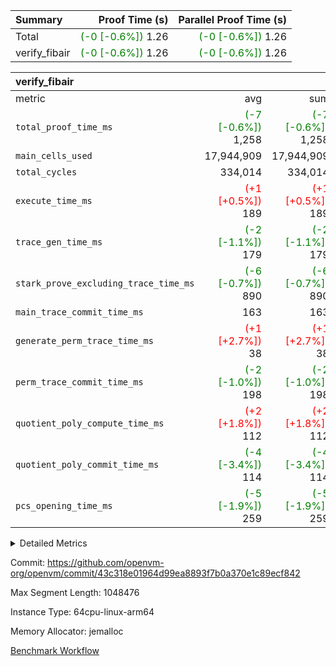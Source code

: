 | Summary | Proof Time (s) | Parallel Proof Time (s) |
|:---|---:|---:|
| Total | <span style='color: green'>(-0 [-0.6%])</span> 1.26 | <span style='color: green'>(-0 [-0.6%])</span> 1.26 |
| verify_fibair | <span style='color: green'>(-0 [-0.6%])</span> 1.26 | <span style='color: green'>(-0 [-0.6%])</span> 1.26 |


| verify_fibair |||||
|:---|---:|---:|---:|---:|
|metric|avg|sum|max|min|
| `total_proof_time_ms ` | <span style='color: green'>(-7 [-0.6%])</span> 1,258 | <span style='color: green'>(-7 [-0.6%])</span> 1,258 | <span style='color: green'>(-7 [-0.6%])</span> 1,258 | <span style='color: green'>(-7 [-0.6%])</span> 1,258 |
| `main_cells_used     ` |  17,944,909 |  17,944,909 |  17,944,909 |  17,944,909 |
| `total_cycles        ` |  334,014 |  334,014 |  334,014 |  334,014 |
| `execute_time_ms     ` | <span style='color: red'>(+1 [+0.5%])</span> 189 | <span style='color: red'>(+1 [+0.5%])</span> 189 | <span style='color: red'>(+1 [+0.5%])</span> 189 | <span style='color: red'>(+1 [+0.5%])</span> 189 |
| `trace_gen_time_ms   ` | <span style='color: green'>(-2 [-1.1%])</span> 179 | <span style='color: green'>(-2 [-1.1%])</span> 179 | <span style='color: green'>(-2 [-1.1%])</span> 179 | <span style='color: green'>(-2 [-1.1%])</span> 179 |
| `stark_prove_excluding_trace_time_ms` | <span style='color: green'>(-6 [-0.7%])</span> 890 | <span style='color: green'>(-6 [-0.7%])</span> 890 | <span style='color: green'>(-6 [-0.7%])</span> 890 | <span style='color: green'>(-6 [-0.7%])</span> 890 |
| `main_trace_commit_time_ms` |  163 |  163 |  163 |  163 |
| `generate_perm_trace_time_ms` | <span style='color: red'>(+1 [+2.7%])</span> 38 | <span style='color: red'>(+1 [+2.7%])</span> 38 | <span style='color: red'>(+1 [+2.7%])</span> 38 | <span style='color: red'>(+1 [+2.7%])</span> 38 |
| `perm_trace_commit_time_ms` | <span style='color: green'>(-2 [-1.0%])</span> 198 | <span style='color: green'>(-2 [-1.0%])</span> 198 | <span style='color: green'>(-2 [-1.0%])</span> 198 | <span style='color: green'>(-2 [-1.0%])</span> 198 |
| `quotient_poly_compute_time_ms` | <span style='color: red'>(+2 [+1.8%])</span> 112 | <span style='color: red'>(+2 [+1.8%])</span> 112 | <span style='color: red'>(+2 [+1.8%])</span> 112 | <span style='color: red'>(+2 [+1.8%])</span> 112 |
| `quotient_poly_commit_time_ms` | <span style='color: green'>(-4 [-3.4%])</span> 114 | <span style='color: green'>(-4 [-3.4%])</span> 114 | <span style='color: green'>(-4 [-3.4%])</span> 114 | <span style='color: green'>(-4 [-3.4%])</span> 114 |
| `pcs_opening_time_ms ` | <span style='color: green'>(-5 [-1.9%])</span> 259 | <span style='color: green'>(-5 [-1.9%])</span> 259 | <span style='color: green'>(-5 [-1.9%])</span> 259 | <span style='color: green'>(-5 [-1.9%])</span> 259 |



<details>
<summary>Detailed Metrics</summary>

|  | verify_program_compile_ms | total_cells | stark_prove_excluding_trace_time_ms | quotient_poly_compute_time_ms | quotient_poly_commit_time_ms | perm_trace_commit_time_ms | pcs_opening_time_ms | main_trace_commit_time_ms |
| --- | --- | --- | --- | --- | --- | --- | --- |
|  | 7 | 65,536 | 37 | 2 | 7 | 0 | 19 | 7 | 

| air_name | rows | quotient_deg | main_cols | interactions | constraints | cells |
| --- | --- | --- | --- | --- | --- | --- |
| AccessAdapterAir<2> |  | 2 |  | 5 | 12 |  | 
| AccessAdapterAir<4> |  | 2 |  | 5 | 12 |  | 
| AccessAdapterAir<8> |  | 2 |  | 5 | 12 |  | 
| FibonacciAir | 32,768 | 1 | 2 |  | 5 | 65,536 | 
| FriReducedOpeningAir |  | 2 |  | 39 | 71 |  | 
| JalRangeCheckAir |  | 2 |  | 9 | 14 |  | 
| NativePoseidon2Air<BabyBearParameters>, 1> |  | 2 |  | 136 | 572 |  | 
| PhantomAir |  | 2 |  | 3 | 5 |  | 
| ProgramAir |  | 1 |  | 1 | 4 |  | 
| VariableRangeCheckerAir |  | 1 |  | 1 | 4 |  | 
| VmAirWrapper<AluNativeAdapterAir, FieldArithmeticCoreAir> |  | 2 |  | 15 | 27 |  | 
| VmAirWrapper<BranchNativeAdapterAir, BranchEqualCoreAir<1> |  | 2 |  | 11 | 25 |  | 
| VmAirWrapper<NativeAdapterAir<2, 0>, PublicValuesCoreAir> |  | 2 |  | 11 | 29 |  | 
| VmAirWrapper<NativeLoadStoreAdapterAir<1>, NativeLoadStoreCoreAir<1> |  | 2 |  | 15 | 20 |  | 
| VmAirWrapper<NativeLoadStoreAdapterAir<4>, NativeLoadStoreCoreAir<4> |  | 2 |  | 15 | 20 |  | 
| VmAirWrapper<NativeVectorizedAdapterAir<4>, FieldExtensionCoreAir> |  | 2 |  | 15 | 27 |  | 
| VmConnectorAir |  | 2 |  | 5 | 11 |  | 
| VolatileBoundaryAir |  | 2 |  | 7 | 19 |  | 

| group | trace_gen_time_ms | total_proof_time_ms | total_cycles | total_cells | stark_prove_excluding_trace_time_ms | quotient_poly_compute_time_ms | quotient_poly_commit_time_ms | perm_trace_commit_time_ms | pcs_opening_time_ms | main_trace_commit_time_ms | main_cells_used | generate_perm_trace_time_ms | execute_time_ms |
| --- | --- | --- | --- | --- | --- | --- | --- | --- | --- | --- | --- | --- | --- |
| verify_fibair | 179 | 1,258 | 334,014 | 62,474,410 | 890 | 112 | 114 | 198 | 259 | 163 | 17,944,909 | 38 | 189 | 

| group | air_name | rows | prep_cols | perm_cols | main_cols | cells |
| --- | --- | --- | --- | --- | --- | --- |
| verify_fibair | AccessAdapterAir<2> | 131,072 |  | 16 | 11 | 3,538,944 | 
| verify_fibair | AccessAdapterAir<4> | 65,536 |  | 16 | 13 | 1,900,544 | 
| verify_fibair | AccessAdapterAir<8> | 128 |  | 16 | 17 | 4,224 | 
| verify_fibair | FriReducedOpeningAir | 2,048 |  | 84 | 27 | 227,328 | 
| verify_fibair | JalRangeCheckAir | 32,768 |  | 28 | 12 | 1,310,720 | 
| verify_fibair | NativePoseidon2Air<BabyBearParameters>, 1> | 32,768 |  | 312 | 398 | 23,265,280 | 
| verify_fibair | PhantomAir | 16,384 |  | 12 | 6 | 294,912 | 
| verify_fibair | ProgramAir | 8,192 |  | 8 | 10 | 147,456 | 
| verify_fibair | VariableRangeCheckerAir | 262,144 | 2 | 8 | 1 | 2,359,296 | 
| verify_fibair | VmAirWrapper<AluNativeAdapterAir, FieldArithmeticCoreAir> | 262,144 |  | 36 | 29 | 17,039,360 | 
| verify_fibair | VmAirWrapper<BranchNativeAdapterAir, BranchEqualCoreAir<1> | 32,768 |  | 28 | 23 | 1,671,168 | 
| verify_fibair | VmAirWrapper<NativeLoadStoreAdapterAir<1>, NativeLoadStoreCoreAir<1> | 65,536 |  | 40 | 21 | 3,997,696 | 
| verify_fibair | VmAirWrapper<NativeLoadStoreAdapterAir<4>, NativeLoadStoreCoreAir<4> | 32,768 |  | 40 | 27 | 2,195,456 | 
| verify_fibair | VmAirWrapper<NativeVectorizedAdapterAir<4>, FieldExtensionCoreAir> | 32,768 |  | 36 | 38 | 2,424,832 | 
| verify_fibair | VmConnectorAir | 2 | 1 | 16 | 5 | 42 | 
| verify_fibair | VolatileBoundaryAir | 65,536 |  | 20 | 12 | 2,097,152 | 

| group | trace_height_constraint | weighted_sum | threshold |
| --- | --- | --- | --- |
| verify_fibair | 0 | 1,085,444 | 2,013,265,921 | 
| verify_fibair | 1 | 5,411,200 | 2,013,265,921 | 
| verify_fibair | 2 | 542,722 | 2,013,265,921 | 
| verify_fibair | 3 | 5,476,612 | 2,013,265,921 | 
| verify_fibair | 4 | 65,536 | 2,013,265,921 | 
| verify_fibair | 5 | 12,851,850 | 2,013,265,921 | 

| trace_height_constraint | threshold |
| --- | --- |
| 0 | 2,013,265,921 | 

</details>


Commit: https://github.com/openvm-org/openvm/commit/43c318e01964d99ea8893f7b0a370e1c89ecf842

Max Segment Length: 1048476

Instance Type: 64cpu-linux-arm64

Memory Allocator: jemalloc

[Benchmark Workflow](https://github.com/openvm-org/openvm/actions/runs/14005508014)
